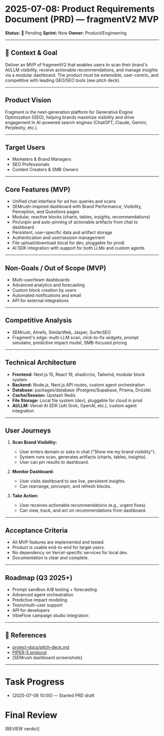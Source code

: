 # 2025-07-08: Product Requirements Document (PRD) — fragmentV2 MVP

**Status:** 🚨 Pending **Sprint:** Now **Owner:** Product/Engineering

---

## 🎯 Context & Goal

Deliver an MVP of fragmentV2 that enables users to scan their brand's AI/LLM
visibility, receive actionable recommendations, and manage insights via a
modular dashboard. The product must be extensible, user-centric, and competitive
with leading GEO/SEO tools (see pitch deck).

---

## Product Vision

Fragment is the next-generation platform for Generative Engine Optimization
(GEO), helping brands maximize visibility and drive engagement in AI-powered
search engines (ChatGPT, Claude, Gemini, Perplexity, etc.).

---

## Target Users

- Marketers & Brand Managers
- SEO Professionals
- Content Creators & SMB Owners

---

## Core Features (MVP)

- Unified chat interface for ad hoc queries and scans
- SEMrush-inspired dashboard with Brand Performance, Visibility, Perception, and
  Questions pages
- Modular, reactive blocks (charts, tables, insights, recommendations)
- Pin/unpin and auto-pinning of actionable artifacts from chat to dashboard
- Persistent, user-specific data and artifact storage
- Authentication and user/session management
- File upload/download (local for dev, pluggable for prod)
- AI SDK integration with support for both LLMs and custom agents

---

## Non-Goals / Out of Scope (MVP)

- Multi-user/team dashboards
- Advanced analytics and forecasting
- Custom block creation by users
- Automated notifications and email
- API for external integrations

---

## Competitive Analysis

- SEMrush, Ahrefs, SimilarWeb, Jasper, SurferSEO
- Fragment's edge: multi-LLM scan, click-to-fix widgets, prompt simulator,
  predictive impact model, SMB-focused pricing

---

## Technical Architecture

- **Frontend:** Next.js 15, React 19, shadcn/ui, Tailwind, modular block system
- **Backend:** Node.js, Next.js API routes, custom agent orchestration
- **Database:** packages/database (Postgres/Supabase, Prisma, Drizzle)
- **Cache/Session:** Upstash Redis
- **File Storage:** Local file system (dev), pluggable for cloud in prod
- **AI/LLM:** Vercel AI SDK (xAI Grok, OpenAI, etc.), custom agent integration

---

## User Journeys

1. **Scan Brand Visibility:**
   - User enters domain or asks in chat ("Show me my brand visibility").
   - System runs scan, generates artifacts (charts, tables, insights).
   - User can pin results to dashboard.

2. **Monitor Dashboard:**
   - User visits dashboard to see live, persistent insights.
   - Can rearrange, pin/unpin, and refresh blocks.

3. **Take Action:**
   - User receives actionable recommendations (e.g., urgent fixes).
   - Can view, track, and act on recommendations from dashboard.

---

## Acceptance Criteria

- All MVP features are implemented and tested.
- Product is usable end-to-end for target users.
- No dependency on Vercel-specific services for local dev.
- Documentation is clear and complete.

---

## Roadmap (Q3 2025+)

- Prompt sandbox A/B testing + forecasting
- Advanced agent orchestration
- Predictive impact modeling
- Team/multi-user support
- API for developers
- VibeFlow campaign studio integration

---

## 📎 References

- [project-docs/pitch-deck.md](../../project-docs/pitch-deck.md)
- [PIPER-5 protocol](../../.vibeflow/piper-5.mdc)
- [SEMrush dashboard screenshots]

---

# Task Progress

- [2025-07-08 10:00] — Started PRD draft

# Final Review

[REVIEW verdict]
